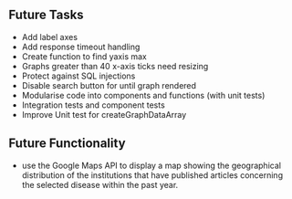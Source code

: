 ## Future Tasks
-	Add label axes 
- Add response timeout handling
-	Create function to find yaxis max
-	Graphs greater than 40 x-axis ticks need resizing
-	Protect against SQL injections
-	Disable search button for until graph rendered
-	Modularise code into components and functions (with unit tests)
-	Integration tests and component tests
-	Improve Unit test for createGraphDataArray

## Future Functionality
- use the Google Maps API to display a map showing the geographical distribution of the institutions that have published articles concerning the selected disease within the past year.
